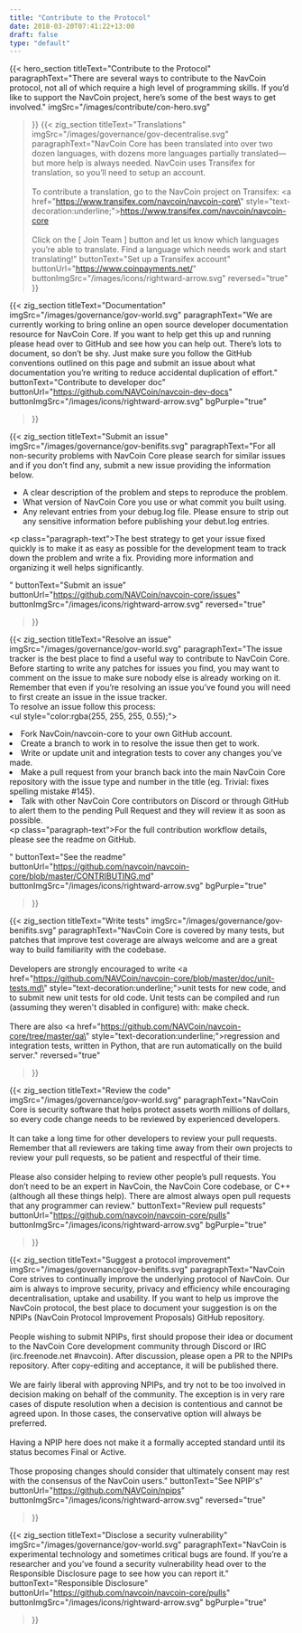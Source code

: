 ```yaml
---
title: "Contribute to the Protocol"
date: 2018-03-20T07:41:22+13:00
draft: false
type: "default"
---
```

{{< hero_section
titleText="Contribute to the Protocol"
paragraphText="There are several ways to contribute to the NavCoin protocol, not all of which require a high level of programming skills. If you’d like to support the NavCoin project, here’s some of the best ways to get involved."
imgSrc="/images/contribute/con-hero.svg"
>}} 
{{< zig_section
titleText="Translations"
imgSrc="/images/governance/gov-decentralise.svg"
  paragraphText="NavCoin Core has been translated into over two dozen languages, with dozens more languages partially translated—but more help is always needed. NavCoin uses Transifex for translation, so you’ll need to setup an account.<br><br>To contribute a translation, go to the NavCoin project on Transifex: <a href=\"https://www.transifex.com/navcoin/navcoin-core\" style=\"text-decoration:underline;\">https://www.transifex.com/navcoin/navcoin-core</a><br><br>Click on the [ Join Team ] button and let us know which languages you’re able to translate. Find a language which needs work and start translating!"
  buttonText="Set up a Transifex account"
  buttonUrl="https://www.coinpayments.net/"
  buttonImgSrc="/images/icons/rightward-arrow.svg"
    reversed="true"
>}}

{{< zig_section
  titleText="Documentation"
  imgSrc="/images/governance/gov-world.svg"
  paragraphText="We are currently working to bring online an open source developer documentation resource for NavCoin Core. If you want to help get this up and running please head over to GitHub and see how you can help out. There’s lots to document, so don’t be shy. Just make sure you follow the GitHub conventions outlined on this page and submit an issue about what documentation you’re writing to reduce accidental duplication of effort."
  buttonText="Contribute to developer doc"
  buttonUrl="https://github.com/NAVCoin/navcoin-dev-docs"
  buttonImgSrc="/images/icons/rightward-arrow.svg"
  bgPurple="true"
>}}

{{< zig_section
titleText="Submit an issue"
imgSrc="/images/governance/gov-benifits.svg"
paragraphText="For all non-security problems with NavCoin Core please search for similar issues and if you don’t find any, submit a new issue providing the information below.<br><ul><li>A clear description of the problem and steps to reproduce the problem.</li><li>What version of NavCoin Core you use or what commit you built using.</li><li>Any relevant entries from your debug.log file. Please ensure to strip out any sensitive information before publishing your debut.log entries.</li></ul><p class=\"paragraph-text\">The best strategy to get your issue fixed quickly is to make it as easy as possible for the development team to track down the problem and write a fix. Providing more information and organizing it well helps significantly.</p>" 
buttonText="Submit an issue"
buttonUrl="https://github.com/NAVCoin/navcoin-core/issues"
buttonImgSrc="/images/icons/rightward-arrow.svg"
reversed="true"
>}}


{{< zig_section
  titleText="Resolve an issue"
  imgSrc="/images/governance/gov-world.svg"
  paragraphText="The issue tracker is the best place to find a useful way to contribute to NavCoin Core. Before starting to write any patches for issues you find, you may want to comment on the issue to make sure nobody else is already working on it. Remember that even if you’re resolving an issue you’ve found you will need to first create an issue in the issue tracker.<br>To resolve an issue follow this process:<br><ul style=\"color:rgba(255, 255, 255, 0.55);\"><li>Fork NavCoin/navcoin-core to your own GitHub account.</li><li>Create a branch to work in to resolve the issue then get to work.</li><li>Write or update unit and integration tests to cover any changes you’ve made.</li><li>Make a pull request from your branch back into the main NavCoin Core repository with the issue type and number in the title (eg. Trivial: fixes spelling mistake #145).</li><li>Talk with other NavCoin Core contributors on Discord or through GitHub to alert them to the pending Pull Request and they will review it as soon as possible.</li></ul><p class=\"paragraph-text\">For the full contribution workflow details, please see the readme on GitHub.</p>"
  buttonText="See the readme"
  buttonUrl="https://github.com/navcoin/navcoin-core/blob/master/CONTRIBUTING.md"
  buttonImgSrc="/images/icons/rightward-arrow.svg"
  bgPurple="true"
>}}

{{< zig_section
titleText="Write tests"
imgSrc="/images/governance/gov-benifits.svg"
paragraphText="NavCoin Core is covered by many tests, but patches that improve test coverage are always welcome and are a great way to build familiarity with the codebase.<br><br>Developers are strongly encouraged to write <a href=\"https://github.com/NAVCoin/navcoin-core/blob/master/doc/unit-tests.md\" style=\"text-decoration:underline;\">unit tests</a> for new code, and to submit new unit tests for old code. Unit tests can be compiled and run (assuming they weren't disabled in configure) with: make check.<br><br>There are also <a href=\"https://github.com/NAVCoin/navcoin-core/tree/master/qa\" style=\"text-decoration:underline;\">regression and integration tests</a>, written in Python, that are run automatically on the build server." 
reversed="true"
>}}

{{< zig_section
  titleText="Review the code"
  imgSrc="/images/governance/gov-world.svg"
  paragraphText="NavCoin Core is security software that helps protect assets worth millions of dollars, so every code change needs to be reviewed by experienced developers.<br><br>It can take a long time for other developers to review your pull requests. Remember that all reviewers are taking time away from their own projects to review your pull requests, so be patient and respectful of their time.<br><br>Please also consider helping to review other people’s pull requests. You don’t need to be an expert in NavCoin, the NavCoin Core codebase, or C++ (although all these things help). There are almost always open pull requests that any programmer can review."
    buttonText="Review pull requests"
  buttonUrl="https://github.com/navcoin/navcoin-core/pulls"
  buttonImgSrc="/images/icons/rightward-arrow.svg"
  bgPurple="true"
>}}

{{< zig_section
titleText="Suggest a protocol improvement"
imgSrc="/images/governance/gov-benifits.svg"
paragraphText="NavCoin Core strives to continually improve the underlying protocol of NavCoin. Our aim is always to improve security, privacy and efficiency while encouraging decentralisation, uptake and usability. If you want to help us improve the NavCoin protocol, the best place to document your suggestion is on the NPIPs (NavCoin Protocol Improvement Proposals) GitHub repository.<br><br>People wishing to submit NPIPs, first should propose their idea or document to the NavCoin Core development community through Discord or IRC (irc.freenode.net #navcoin). After discussion, please open a PR to the NPIPs repository. After copy-editing and acceptance, it will be published there.<br><br>We are fairly liberal with approving NPIPs, and try not to be too involved in decision making on behalf of the community. The exception is in very rare cases of dispute resolution when a decision is contentious and cannot be agreed upon. In those cases, the conservative option will always be preferred.<br><br>Having a NPIP here does not make it a formally accepted standard until its status becomes Final or Active.<br><br>Those proposing changes should consider that ultimately consent may rest with the consensus of the NavCoin users." 
buttonText="See NPIP's"
buttonUrl="https://github.com/NAVCoin/npips"
buttonImgSrc="/images/icons/rightward-arrow.svg"
reversed="true"
>}}

{{< zig_section
  titleText="Disclose a security vulnerability"
  imgSrc="/images/governance/gov-world.svg"
  paragraphText="NavCoin is experimental technology and sometimes critical bugs are found. If you’re a researcher and you’ve found a security vulnerability head over to the Responsible Disclosure page to see how you can report it."
    buttonText="Responsible Disclosure"
  buttonUrl="https://github.com/navcoin/navcoin-core/pulls"
  buttonImgSrc="/images/icons/rightward-arrow.svg"
  bgPurple="true"
>}}